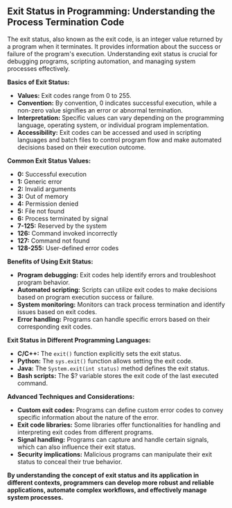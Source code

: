 ## Exit Status in Programming: Understanding the Process Termination Code

The exit status, also known as the exit code, is an integer value returned by a program when it terminates. It provides information about the success or failure of the program's execution. Understanding exit status is crucial for debugging programs, scripting automation, and managing system processes effectively.

**Basics of Exit Status:**

- **Values:** Exit codes range from 0 to 255.
- **Convention:** By convention, 0 indicates successful execution, while a non-zero value signifies an error or abnormal termination.
- **Interpretation:** Specific values can vary depending on the programming language, operating system, or individual program implementation.
- **Accessibility:** Exit codes can be accessed and used in scripting languages and batch files to control program flow and make automated decisions based on their execution outcome.

**Common Exit Status Values:**

- **0:** Successful execution
- **1:** Generic error
- **2:** Invalid arguments
- **3:** Out of memory
- **4:** Permission denied
- **5:** File not found
- **6:** Process terminated by signal
- **7-125:** Reserved by the system
- **126:** Command invoked incorrectly
- **127:** Command not found
- **128-255:** User-defined error codes

**Benefits of Using Exit Status:**

- **Program debugging:** Exit codes help identify errors and troubleshoot program behavior.
- **Automated scripting:** Scripts can utilize exit codes to make decisions based on program execution success or failure.
- **System monitoring:** Monitors can track process termination and identify issues based on exit codes.
- **Error handling:** Programs can handle specific errors based on their corresponding exit codes.

**Exit Status in Different Programming Languages:**

- **C/C++:** The `exit()` function explicitly sets the exit status.
- **Python:** The `sys.exit()` function allows setting the exit code.
- **Java:** The `System.exit(int status)` method defines the exit status.
- **Bash scripts:** The $? variable stores the exit code of the last executed command.

**Advanced Techniques and Considerations:**

- **Custom exit codes:** Programs can define custom error codes to convey specific information about the nature of the error.
- **Exit code libraries:** Some libraries offer functionalities for handling and interpreting exit codes from different programs.
- **Signal handling:** Programs can capture and handle certain signals, which can also influence their exit status.
- **Security implications:** Malicious programs can manipulate their exit status to conceal their true behavior.

**By understanding the concept of exit status and its application in different contexts, programmers can develop more robust and reliable applications, automate complex workflows, and effectively manage system processes.**